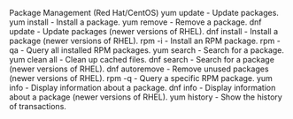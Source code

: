 Package Management (Red Hat/CentOS)
yum update - Update packages.
yum install - Install a package.
yum remove - Remove a package.
dnf update - Update packages (newer versions of RHEL).
dnf install - Install a package (newer versions of RHEL).
rpm -i - Install an RPM package.
rpm -qa - Query all installed RPM packages.
yum search - Search for a package.
yum clean all - Clean up cached files.
dnf search - Search for a package (newer versions of RHEL).
dnf autoremove - Remove unused packages (newer versions of RHEL).
rpm -q - Query a specific RPM package.
yum info - Display information about a package.
dnf info - Display information about a package (newer versions of RHEL).
yum history - Show the history of transactions.